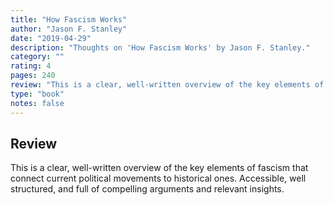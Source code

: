```yaml
---
title: "How Fascism Works"
author: "Jason F. Stanley"
date: "2019-04-29"
description: "Thoughts on 'How Fascism Works' by Jason F. Stanley."
category: ""
rating: 4
pages: 240
review: "This is a clear, well-written overview of the key elements of fascism that connect current political movements to historical ones. Accessible, well structured, and full of compelling arguments and relevant insights."
type: "book"
notes: false
---
```


## Review

This is a clear, well-written overview of the key elements of fascism that connect current political movements to historical ones. Accessible, well structured, and full of compelling arguments and relevant insights.
